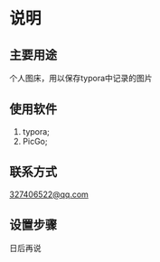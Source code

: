 # 说明

## 主要用途

个人图床，用以保存typora中记录的图片

## 使用软件

1.  typora;
2.  PicGo;

## 联系方式

327406522@qq.com

## 设置步骤

日后再说

